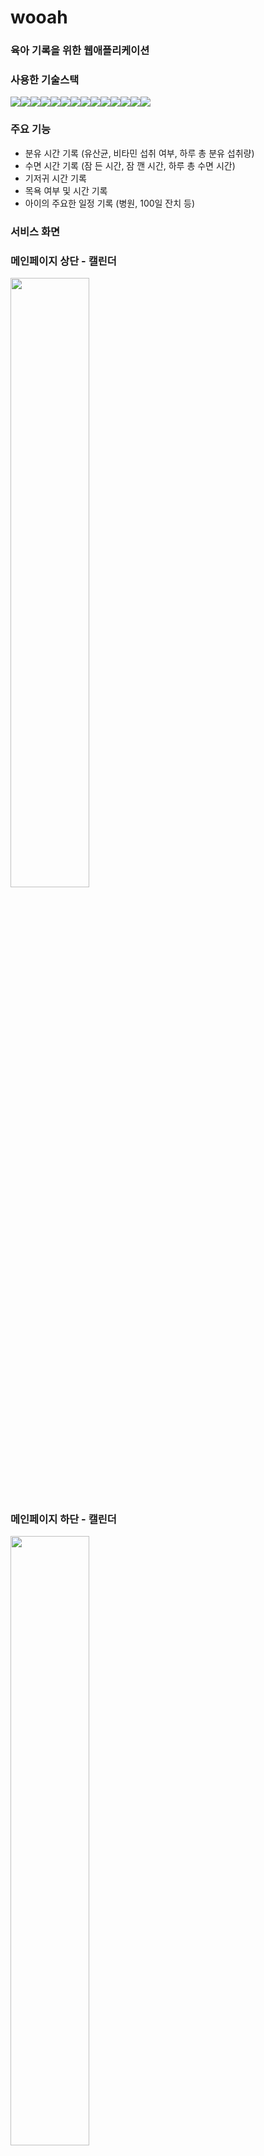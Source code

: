 # wooah

### 육아 기록을 위한 웹애플리케이션

### 사용한 기술스택

<div style="display:flex">
<img src="https://img.shields.io/badge/pwa-5A0FC8?style=flat-squre&logo=PWA&logoColor=white">
<img src="https://img.shields.io/badge/javascript-F7DF1E?style=flat-squre&logo=JavaScript&logoColor=black">
<img src="https://img.shields.io/badge/react-61DAFB?style=flat-squre&logo=React&logoColor=black">
<img src="https://img.shields.io/badge/redux-764ABC?style=flat-squre&logo=Redux&logoColor=black">
<img src="https://img.shields.io/badge/html-E34F26?style=flat-squre&logo=HTML5&logoColor=black">
<img src="https://img.shields.io/badge/css-1572B6?style=flat-squre&logo=CSS3&logoColor=black">
<img src="https://img.shields.io/badge/nodejs-339933?style=flat-squre&logo=Node.js&logoColor=black">
<img src="https://img.shields.io/badge/express-fff?style=flat-squre&logo=Express&logoColor=black">
<img src="https://img.shields.io/badge/aws-232F3E?style=flat-squre&logo=Amazon AWS&logoColor=white">
<img src="https://img.shields.io/badge/aws RDS-527FFF?style=flat-squre&logo=Amazon RDS&logoColor=black">
<img src="https://img.shields.io/badge/aws EC2-FF9900?style=flat-squre&logo=Amazon EC2&logoColor=black">
<img src="https://img.shields.io/badge/MySQL-4479A1?style=flat-squre&logo=MySQL&logoColor=white">
<img src="https://img.shields.io/badge/GitHub-181717?style=flat-squre&logo=Github&logoColor=white">
<img src="https://img.shields.io/badge/Ubuntu-E95428?style=flat-squre&logo=Ubuntu&logoColor=white">
</div>


### 주요 기능

- 분유 시간 기록 (유산균, 비타민 섭취 여부, 하루 총 분유 섭취량)
- 수면 시간 기록 (잠 든 시간, 잠 깬 시간, 하루 총 수면 시간)
- 기저귀 시간 기록
- 목욕 여부 및 시간 기록
- 아이의 주요한 일정 기록 (병원, 100일 잔치 등)

### 서비스 화면

### 메인페이지 상단 - 캘린더
<img src="https://user-images.githubusercontent.com/105469077/235883185-5ebafa60-eca8-409a-80d7-765e72e08be4.png" width="50%" />

### 메인페이지 하단 - 캘린더 
<img src="https://user-images.githubusercontent.com/105469077/235883495-0c12d5ac-61c6-4e6c-adc0-0ba7d1437ca2.png" width="50%"/>

### 서비스 페이지
<a href="https://wooah.site/" target="_blank"><img src="https://img.shields.io/badge/Wooah-0A0A0A?style=for-the-badge&logo=dev.to&logoColor=white"></a>
